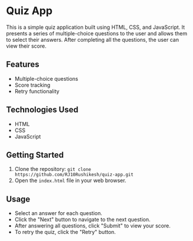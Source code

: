 # Quiz App

This is a simple quiz application built using HTML, CSS, and JavaScript. It presents a series of multiple-choice questions to the user and allows them to select their answers. After completing all the questions, the user can view their score.

## Features

- Multiple-choice questions 
- Score tracking
- Retry functionality

## Technologies Used

- HTML
- CSS
- JavaScript

## Getting Started

1. Clone the repository: `git clone https://github.com/RJ10Rushikesh/quiz-app.git`
2. Open the `index.html` file in your web browser.

## Usage

- Select an answer for each question.
- Click the "Next" button to navigate to the next question.
- After answering all questions, click "Submit" to view your score.
- To retry the quiz, click the "Retry" button.
